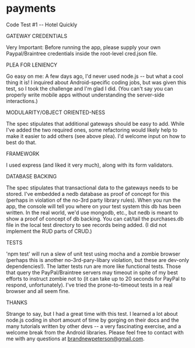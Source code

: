 # payments
Code Test #1 -- Hotel Quickly

GATEWAY CREDENTIALS

Very Important: Before running the app, please supply your own Paypal/Braintree credentials inside the root-level cred.json file.

PLEA FOR LENIENCY

Go easy on me: A few days ago, I'd never used node.js -- but what a cool thing it is! I inquired about Android-specific coding jobs, but was given this test, so I took the challenge and I'm glad I did. (You can't say you can properly write mobile apps without understanding the server-side interactions.)

MODULARITY/OBJECT ORIENTED-NESS

The spec stipulates that additional gateways should be easy to add. While I've added the two required ones, some refactoring would likely help to make it easier to add others (see above plea). I'd welcome input on how to best do that.

FRAMEWORK

I used express (and liked it very much), along with its form validators.

DATABASE BACKING

The spec stipulates that transactional data to the gateways needs to be stored. I've embedded a nedb database as proof of concept for this (perhaps in violation of the no-3rd party library rules). When you run the app, the console will tell you where on your test system this db has been written. In the real world, we'd use mongodb, etc., but nedb is meant to show a proof of concept of db backing. You can cat/tail the purchases.db file in the local test directory to see records being added. (I did not implement the RUD parts of CRUD.)

TESTS

'npm test' will run a slew of unit test using mocha and a zombie browser (perhaps this is another no-3rd-pary-libary violation, but these are dev-only dependencies!). The latter tests run are more like functional tests. Those that query the PayPal/Braintree servers may timeout in spite of my best efforts to instruct zombie not to (it can take up to 20 seconds for PayPal to respond, unfortunately). I've tried the prone-to-timeout tests in a real browser and all seem fine.

THANKS

Strange to say, but I had a great time with this test. I learned a lot about node.js coding in short amount of time by gorging on their docs and the many tutorials written by other devs -- a very fascinating exercise, and a welcome break from the Android libraries. Please feel free to contact with me with any questions at brandnewpeterson@gmail.com.

